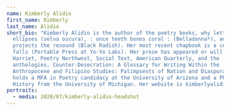 ```yaml
---
name: Kimberly Alidio
first_name: Kimberly
last_name: Alidio
short_bio: "Kimberly Alidio is the author of the poetry books, why letter
  ellipses (selva oscura), : once teeth bones coral : (Belladonna*), and after
  projects the resound (Black Radish). Her most recent chapbook is a cell of
  falls (Portable Press at Yo-Yo Labs). Her prose has appeared or will appear in
  Harriet, Poetry Northwest, Social Text, American Quarterly, and the
  anthologies, Counter-Desecration: A Glossary for Writing Within the
  Anthropocene and Filipino Studies: Palimpsests of Nation and Diaspora. She
  holds a MFA in Poetry candidacy at the University of Arizona and a PhD in
  History from the University of Michigan. Her website is kimberlyalidio.com."
portraits:
  - media: 2020/07/kimberly-alidio-headshot
---
```

